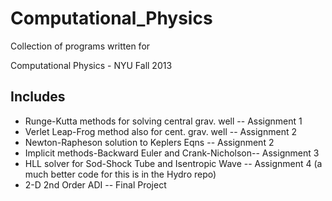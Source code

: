 Computational_Physics
=====================

Collection of programs written for 

Computational Physics - NYU Fall 2013

Includes
--------
* Runge-Kutta methods for solving central grav. well -- Assignment 1
* Verlet Leap-Frog method also for cent. grav. well  -- Assignment 2
* Newton-Rapheson solution to Keplers Eqns           -- Assignment 2
* Implicit methods-Backward Euler and Crank-Nicholson-- Assignment 3
* HLL solver for Sod-Shock Tube and Isentropic Wave  -- Assignment 4 (a much better code for this is in the Hydro repo)
* 2-D 2nd Order ADI                                  -- Final Project
